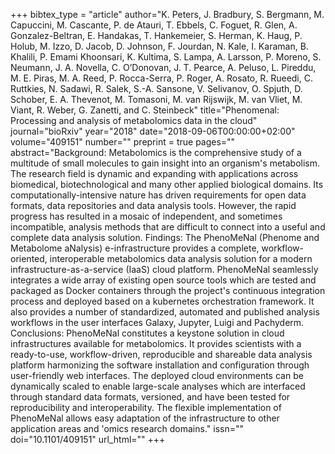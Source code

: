 +++
bibtex_type = "article"
author="K. Peters, J. Bradbury, S. Bergmann, M. Capuccini, M. Cascante, P. de Atauri, T. Ebbels, C. Foguet, R. Glen, A. Gonzalez-Beltran, E. Handakas, T. Hankemeier, S. Herman, K. Haug, P. Holub, M. Izzo, D. Jacob, D. Johnson, F. Jourdan, N. Kale, I. Karaman, B. Khalili, P. Emami Khoonsari, K. Kultima, S. Lampa, A. Larsson, P. Moreno, S. Neumann, J. A. Novella, C. O’Donovan, J. T. Pearce, A. Peluso, L. Pireddu, M. E. Piras, M. A. Reed, P. Rocca-Serra, P. Roger, A. Rosato, R. Rueedi, C. Ruttkies, N. Sadawi, R. Salek, S.-A. Sansone, V. Selivanov, O. Spjuth, D. Schober, E. A. Thevenot, M. Tomasoni, M. van Rijswijk, M. van Vliet, M. Viant, R. Weber, G. Zanetti, and C. Steinbeck"
title="Phenomenal: Processing and analysis of metabolomics data in the cloud"
journal="bioRxiv"
year="2018"
date="2018-09-06T00:00:00+02:00"
volume="409151"
number=""
preprint = true
pages=""
abstract="Background: Metabolomics is the comprehensive study of a multitude of small molecules to gain insight into an organism's metabolism. The research field is dynamic and expanding with applications across biomedical, biotechnological and many other applied biological domains. Its computationally-intensive nature has driven requirements for open data formats, data repositories and data analysis tools. However, the rapid progress has resulted in a mosaic of independent, and sometimes incompatible, analysis methods that are difficult to connect into a useful and complete data analysis solution. Findings: The PhenoMeNal (Phenome and Metabolome aNalysis) e-infrastructure provides a complete, workflow-oriented, interoperable metabolomics data analysis solution for a modern infrastructure-as-a-service (IaaS) cloud platform. PhenoMeNal seamlessly integrates a wide array of existing open source tools which are tested and packaged as Docker containers through the project's continuous integration process and deployed based on a kubernetes orchestration framework. It also provides a number of standardized, automated and published analysis workflows in the user interfaces Galaxy, Jupyter, Luigi and Pachyderm. Conclusions: PhenoMeNal constitutes a keystone solution in cloud infrastructures available for metabolomics. It provides scientists with a ready-to-use, workflow-driven, reproducible and shareable data analysis platform harmonizing the software installation and configuration through user-friendly web interfaces. The deployed cloud environments can be dynamically scaled to enable large-scale analyses which are interfaced through standard data formats, versioned, and have been tested for reproducibility and interoperability. The flexible implementation of PhenoMeNal allows easy adaptation of the infrastructure to other application areas and 'omics research domains."
issn=""
doi="10.1101/409151"
url_html=""
+++
